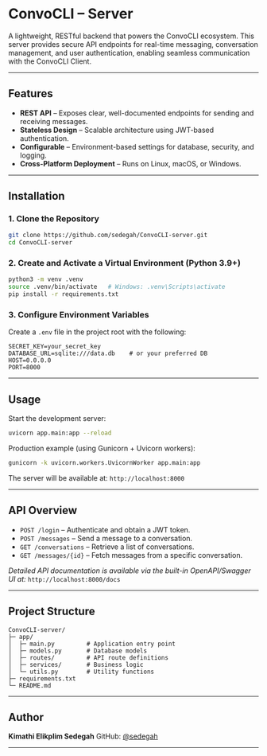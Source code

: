 # ConvoCLI – Server

A lightweight, RESTful backend that powers the ConvoCLI ecosystem.
This server provides secure API endpoints for real-time messaging, conversation management, and user authentication, enabling seamless communication with the ConvoCLI Client.

---

## Features

* **REST API** – Exposes clear, well-documented endpoints for sending and receiving messages.
* **Stateless Design** – Scalable architecture using JWT-based authentication.
* **Configurable** – Environment-based settings for database, security, and logging.
* **Cross-Platform Deployment** – Runs on Linux, macOS, or Windows.

---

## Installation

### 1. Clone the Repository

```bash
git clone https://github.com/sedegah/ConvoCLI-server.git
cd ConvoCLI-server
```

### 2. Create and Activate a Virtual Environment (Python 3.9+)

```bash
python3 -m venv .venv
source .venv/bin/activate   # Windows: .venv\Scripts\activate
pip install -r requirements.txt
```

### 3. Configure Environment Variables

Create a `.env` file in the project root with the following:

```
SECRET_KEY=your_secret_key
DATABASE_URL=sqlite:///data.db    # or your preferred DB
HOST=0.0.0.0
PORT=8000
```

---

## Usage

Start the development server:

```bash
uvicorn app.main:app --reload
```

Production example (using Gunicorn + Uvicorn workers):

```bash
gunicorn -k uvicorn.workers.UvicornWorker app.main:app
```

The server will be available at:
`http://localhost:8000`

---

## API Overview

* `POST /login` – Authenticate and obtain a JWT token.
* `POST /messages` – Send a message to a conversation.
* `GET /conversations` – Retrieve a list of conversations.
* `GET /messages/{id}` – Fetch messages from a specific conversation.

*Detailed API documentation is available via the built-in OpenAPI/Swagger UI at:*
`http://localhost:8000/docs`

---

## Project Structure

```
ConvoCLI-server/
├─ app/
│  ├─ main.py         # Application entry point
│  ├─ models.py       # Database models
│  ├─ routes/         # API route definitions
│  ├─ services/       # Business logic
│  └─ utils.py        # Utility functions
├─ requirements.txt
└─ README.md
```

---

## Author

**Kimathi Elikplim Sedegah**
GitHub: [@sedegah](https://github.com/sedegah)

---
